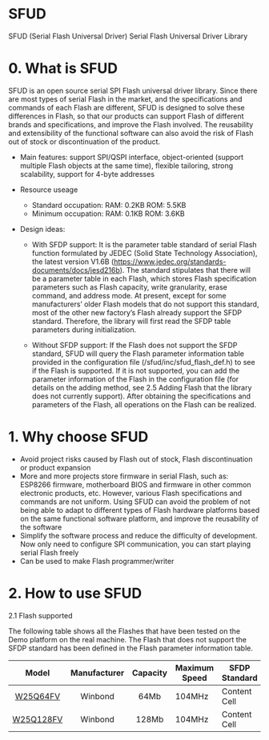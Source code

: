 # SFUD
SFUD (Serial Flash Universal Driver) Serial Flash Universal Driver Library

# 0. What is SFUD

SFUD is an open source serial SPI Flash universal driver library. Since there are most types of serial Flash in the market, and the specifications and commands of each Flash are different, SFUD is designed to solve these differences in Flash, so that our products can support Flash of different brands and specifications, and improve the Flash involved. The reusability and extensibility of the functional software can also avoid the risk of Flash out of stock or discontinuation of the product.

- Main features: support SPI/QSPI interface, object-oriented (support multiple Flash objects at the same time), flexible tailoring, strong scalability, support for 4-byte addresses

- Resource useage
  - Standard occupation: RAM: 0.2KB ROM: 5.5KB
  - Minimum occupation: RAM: 0.1KB ROM: 3.6KB

- Design ideas:
  - With SFDP support: It is the parameter table standard of serial Flash function formulated by JEDEC (Solid State Technology Association), the latest version V1.6B (https://www.jedec.org/standards-documents/docs/jesd216b). The standard stipulates that there will be a parameter table in each Flash, which stores Flash specification parameters such as Flash capacity, write granularity, erase command, and address mode. At present, except for some manufacturers’ older Flash models that do not support this standard, most of the other new factory’s Flash already support the SFDP standard. Therefore, the library will first read the SFDP table parameters during initialization.

  - Without SFDP support: If the Flash does not support the SFDP standard, SFUD will query the Flash parameter information table provided in the configuration file (/sfud/inc/sfud_flash_def.h) to see if the Flash is supported. If it is not supported, you can add the parameter information of the Flash in the configuration file (for details on the adding method, see 2.5 Adding Flash that the library does not currently support). After obtaining the specifications and parameters of the Flash, all operations on the Flash can be realized.

# 1. Why choose SFUD

- Avoid project risks caused by Flash out of stock, Flash discontinuation or product expansion
- More and more projects store firmware in serial Flash, such as: ESP8266 firmware, motherboard BIOS and firmware in other common electronic products, etc. However, various Flash specifications and commands are not uniform. Using SFUD can avoid the problem of not being able to adapt to different types of Flash hardware platforms based on the same functional software platform, and improve the reusability of the software
- Simplify the software process and reduce the difficulty of development. Now only need to configure SPI communication, you can start playing serial Flash freely
- Can be used to make Flash programmer/writer

# 2. How to use SFUD

2.1 Flash supported

The following table shows all the Flashes that have been tested on the Demo platform on the real machine. The Flash that does not support the SFDP standard has been defined in the Flash parameter information table.

|  Model  | Manufacturer  | Capacity | Maximum Speed | SFDP Standard | QSPI Mode | Comment |
| :------------------------------------: | :-----: | :---: | ------------- | ------------- | ------------- | ------------- |
| [W25Q64FV](https://www.winbond.com/resource-files/w25q64fv%20revs%2007182017.pdf)  | Winbond | 64Mb  | 104MHz | Content Cell  | Content Cell  | Content Cell  |
| [W25Q128FV](https://www.winbond.com/resource-files/w25q128fv%20rev.m%2005132016%20kms.pdf) | Winbond | 128Mb | 104MHz | Content Cell  | Content Cell  | Content Cell  |
